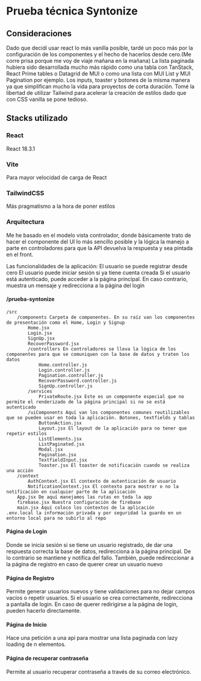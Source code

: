 # Prueba técnica Syntonize

## Consideraciones

Dado que decidí usar react lo más vanilla posible, tardé un poco más por la configuración de los componentes y el hecho de hacerlos desde cero.(Me corre prisa porque me voy de viaje mañana en la mañana) La lista paginada hubiera sido desarrollada mucho más rápido como una tabla con TanStack, React Prime tables o Datagrid de MUI o como una lista con MUI List y MUI Pagination por ejemplo. Los inputs, toaster y botones de la misma manera ya que simplifican mucho la vida para proyectos de corta duración. Tomé la libertad de utilizar Tailwind para acelerar la creación de estilos dado que con CSS vanilla se pone tedioso.

## Stacks utilizado

### React

React 18.3.1

### Vite

Para mayor velocidad de carga de React

### TailwindCSS

Más pragmatismo a la hora de poner estilos

### Arquitectura

Me he basado en el modelo vista controlador, donde básicamente trato de hacer el componente del UI lo más sencillo posible y la lógica la manejo a parte en controladores para que la API devuelva la respuesta y sea pintada en el front.

Las funcionalidades de la aplicación:
El usuario se puede registrar desde cero
El usuario puede iniciar sesión si ya tiene cuenta creada
Si el usuario está autenticado, puede acceder a la página principal. En caso contrario, muestra un mensaje y redirecciona a la página del login

#### /prueba-syntonize
    /src
        /components Carpeta de componentes. En su raíz van los componentes de presentación como el Home, Login y Signup
            Home.jsx
            Login.jsx
            SignUp.jsx
            RecoverPassword.jsx
            /controllers En controladores se lleva la lógica de los componentes para que se comuniquen con la base de datos y traten los datos
                Home.controller.js
                Login.controller.js
                Pagination.controller.js
                RecoverPassword.controller.js
                SignUp.controller.js
            /services
                PrivateRoute.jsx Este es un componente especial que no permite el renderizado de la página principal si no se está autenticado
            /uiComponents Aquí van los componentes comunes reutilizables que se pueden usar en toda la aplicación. Botones, textfields y tablas
                ButtonAction.jsx
                Layout.jsx El layout de la aplicación para no tener que repetir estilos
                ListElements.jsx
                ListPaginated.jsx
                Modal.jsx
                Pagination.jsx
                TextfieldInput.jsx
                Toaster.jsx El toaster de notificación cuando se realiza una acción
        /context
            AuthContext.jsx El contexto de autenticación de usuario
            NotificationContext.jsx El contexto para mostrar o no la notificación en cualquier parte de la aplicación
        App.jsx De aquí manejamos las rutas en toda la app
        firebase.jsx Nuestra configuración de firebase
        main.jsx Aquí coloco los contextos de la aplicación
    .env.local la información privada y por seguridad la guardo en un entorno local para no subirlo al repo 

#### Página de Login

Donde se inicia sesión si se tiene un usuario registrado, de dar una respuesta correcta la base de datos, redirecciona a la página principal. De lo contrario se mantiene y notifica del fallo. También, puede redireccionar a la página de registro en caso de querer crear un usuario nuevo

#### Página de Registro

Permite generar usuarios nuevos y tiene validaciones para no dejar campos vacíos o repetir usuarios. Si el usuario se crea correctamente, redirecciona a pantalla de login.
En caso de querer redirigirse a la página de login, pueden hacerlo directamente.

#### Página de Inicio

Hace una petición a una api para mostrar una lista paginada con lazy loading de n elementos.

#### Página de recuperar contraseña

Permite al usuario recuperar contraseña a través de su correo electrónico.

